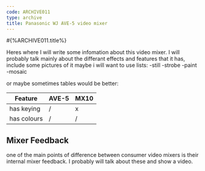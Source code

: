 ```yaml
---
code: ARCHIVE011
type: archive
title: Panasonic WJ AVE-5 video mixer
---
```


#{%ARCHIVE011.title%}

Heres where I will write some infomation about this video mixer. 
I will probably talk mainly about the differant effects and features that it has, include some pictures of it
maybe i will want to use lists:
-still
-strobe
-paint
-mosaic

or maybe sometimes tables would be better:

| Feature |AVE-5 | MX10 |
|---|---|---|
| has keying | / | x |
| has colours | / | / |

## Mixer Feedback

one of the main points of difference between consumer video mixers is their internal mixer feedback. I probably will talk about these and show a video.



